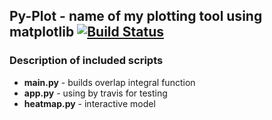 ## Py-Plot - name of my plotting tool using matplotlib [![Build Status](https://api.travis-ci.org/just-boris/Py-plot.png)](https://travis-ci.org/just-boris/Py-plot)

### Description of included scripts
* **main.py** - builds overlap integral function
* **app.py** - using by travis for testing
* **heatmap.py** - interactive model


